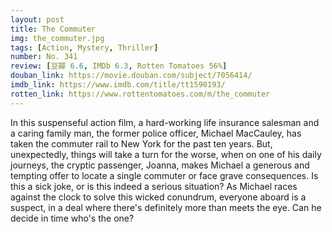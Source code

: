 ```yaml
---
layout: post 
title: The Commuter
img: the_commuter.jpg
tags: [Action, Mystery, Thriller]
number: No. 341
review: [豆瓣 6.6, IMDb 6.3, Rotten Tomatoes 56%]
douban_link: https://movie.douban.com/subject/7056414/
imdb_link: https://www.imdb.com/title/tt1590193/
rotten_link: https://www.rottentomatoes.com/m/the_commuter
---
```


In this suspenseful action film, a hard-working life insurance salesman and a caring family man, the former police officer, Michael MacCauley, has taken the commuter rail to New York for the past ten years. But, unexpectedly, things will take a turn for the worse, when on one of his daily journeys, the cryptic passenger, Joanna, makes Michael a generous and tempting offer to locate a single commuter or face grave consequences. Is this a sick joke, or is this indeed a serious situation? As Michael races against the clock to solve this wicked conundrum, everyone aboard is a suspect, in a deal where there's definitely more than meets the eye. Can he decide in time who's the one?